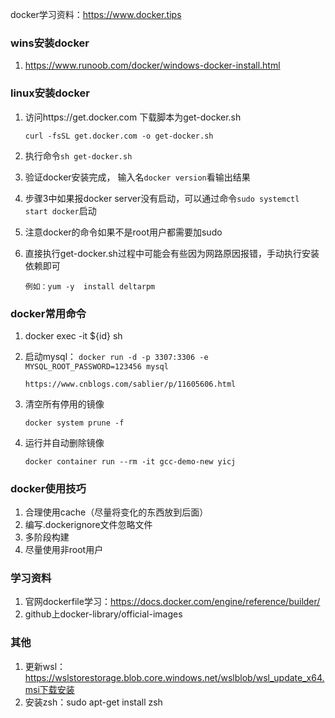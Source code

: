 docker学习资料：https://www.docker.tips

### wins安装docker

1. https://www.runoob.com/docker/windows-docker-install.html

### linux安装docker

1. 访问https://get.docker.com 下载脚本为get-docker.sh

   ```
   curl -fsSL get.docker.com -o get-docker.sh
   ```

2. 执行命令```sh get-docker.sh```

3. 验证docker安装完成， 输入名```docker version```看输出结果

4. 步骤3中如果报docker server没有启动，可以通过命令```sudo systemctl start docker```启动

5. 注意docker的命令如果不是root用户都需要加sudo

6. 直接执行get-docker.sh过程中可能会有些因为网路原因报错，手动执行安装依赖即可

   ```yum -y  install deltarpm 
   例如：yum -y  install deltarpm 
   ```

### docker常用命令

1. docker exec -it   ${id}   sh

2. 启动mysql： ```docker run -d -p 3307:3306 -e MYSQL_ROOT_PASSWORD=123456 mysql```
   ```
   https://www.cnblogs.com/sablier/p/11605606.html
   ```

3. 清空所有停用的镜像
    ```text
    docker system prune -f
    ```
4. 运行并自动删除镜像
    ```text
    docker container run --rm -it gcc-demo-new yicj
    ```
### docker使用技巧
1. 合理使用cache（尽量将变化的东西放到后面）
2. 编写.dockerignore文件忽略文件
3. 多阶段构建
4. 尽量使用非root用户

### 学习资料
1. 官网dockerfile学习：https://docs.docker.com/engine/reference/builder/
2. github上docker-library/official-images

### 其他
1. 更新wsl： https://wslstorestorage.blob.core.windows.net/wslblob/wsl_update_x64.msi下载安装
2. 安装zsh：sudo apt-get install zsh

